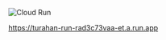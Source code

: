 ![Cloud Run](https://github.com/Turahan-CB23-PS003/backend/actions/workflows/cloud-run.yml/badge.svg)

https://turahan-run-rad3c73vaa-et.a.run.app
